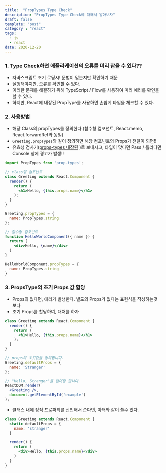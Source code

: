 ```yaml
---
title:  "PropTypes Type Check"
description: "PropTypes Type Check에 대해서 알아보자"
draft: false
template: "post"
category : "react"
tags:
  - js
  - react
date: 2020-12-20
---
```

### 1. Type Check하면 애플리케이션의 오류를 미리 잡을 수 있다??

- 자바스크립트 초기 로딩시! 문법이 맞는지만 확인하기 때문
- 실행해야지만, 오류를 확인할 수 있다.
- 이러한 문제를 해결하기 위해 TypeScript / Flow를 사용하여 미리 에러를 확인을 할 수 있다.
- 하지만, React에 내장된 PropType를 사용하면 손쉽게 타입을 체크할 수 있다.

### 2. 사용방법

- 해당 Class의 propTypes를 정의한다.(함수형 컴포넌트, React.memo, React.forwardRef와 동일)
- `Greeting.propTypes`와 같이 정의하면 해당 컴포넌트의 Props가 전달이 되면!!
- 유효성 검사기([props-types 내장된](https://ko.reactjs.org/docs/typechecking-with-proptypes.html#proptypes) )로 보내시고, 타입이 맞다면 Pass / 틀리다면 Console 창에 경고가 발생!!

```jsx
import PropTypes from 'prop-types';

// class형 컴포넌트
class Greeting extends React.Component {
  render() {
    return (
      <h1>Hello, {this.props.name}</h1>
    );
  }
}

Greeting.propTypes = {
  name: PropTypes.string
};

// 함수형 컴포넌트
function HelloWorldComponent({ name }) {
  return (
    <div>Hello, {name}</div>
  )
}

HelloWorldComponent.propTypes = {
  name: PropTypes.string
}
```

### 3. PropsType의 초기 Props 값 할당

- Props의 없다면, 에러가 발생한다. 별도의 Props가 없다는 표현식을 작성하는것 보다
- 초기 Props를 할당하여, 대처를 하자

```jsx
class Greeting extends React.Component {
  render() {
    return (
      <h1>Hello, {this.props.name}</h1>
    );
  }
}

// props의 초깃값을 정의합니다.
Greeting.defaultProps = {
  name: 'Stranger'
};

// "Hello, Stranger"를 랜더링 합니다.
ReactDOM.render(
  <Greeting />,
  document.getElementById('example')
);
```

- 클래스 내에 정적 프로퍼티를 선언해서 쓴다면, 아래와 같이 쓸수 있다.

```jsx
class Greeting extends React.Component {
  static defaultProps = {
    name: 'stranger'
  }

  render() {
    return (
      <div>Hello, {this.props.name}</div>
    )
  }
}
```
